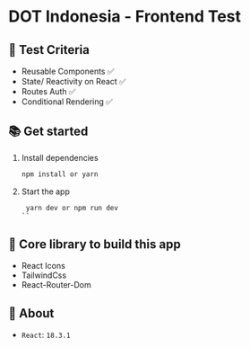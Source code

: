 # DOT Indonesia - Frontend Test

## 🔧 Test Criteria
 - Reusable Components ✅
 - State/ Reactivity on React ✅
 - Routes Auth ✅
 - Conditional Rendering ✅

## 📚 Get started

1. Install dependencies

   ```bash
   npm install or yarn
   ```

2. Start the app

   ```bash
    yarn dev or npm run dev
   ``


## 👷 Core library to build this app

- React Icons 
- TailwindCss
- React-Router-Dom

## 🔎 About

- `React`: `18.3.1`



